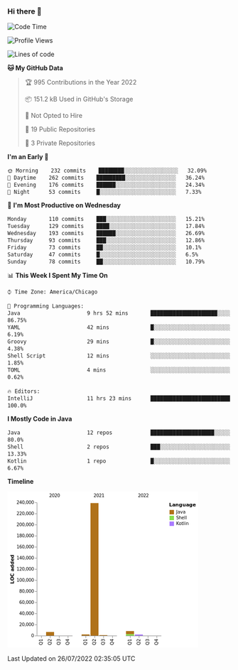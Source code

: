 ### Hi there 👋


<!--START_SECTION:waka-->
![Code Time](http://img.shields.io/badge/Code%20Time-2%2C420%20hrs%2041%20mins-blue)

![Profile Views](http://img.shields.io/badge/Profile%20Views-12-blue)

![Lines of code](https://img.shields.io/badge/From%20Hello%20World%20I%27ve%20Written-259%20Thousand%20lines%20of%20code-blue)

**🐱 My GitHub Data** 

> 🏆 995 Contributions in the Year 2022
 > 
> 📦 151.2 kB Used in GitHub's Storage 
 > 
> 🚫 Not Opted to Hire
 > 
> 📜 19 Public Repositories 
 > 
> 🔑 3 Private Repositories  
 > 
**I'm an Early 🐤** 

```text
🌞 Morning    232 commits    ████████░░░░░░░░░░░░░░░░░   32.09% 
🌆 Daytime    262 commits    █████████░░░░░░░░░░░░░░░░   36.24% 
🌃 Evening    176 commits    ██████░░░░░░░░░░░░░░░░░░░   24.34% 
🌙 Night      53 commits     █░░░░░░░░░░░░░░░░░░░░░░░░   7.33%

```
📅 **I'm Most Productive on Wednesday** 

```text
Monday       110 commits    ███░░░░░░░░░░░░░░░░░░░░░░   15.21% 
Tuesday      129 commits    ████░░░░░░░░░░░░░░░░░░░░░   17.84% 
Wednesday    193 commits    ██████░░░░░░░░░░░░░░░░░░░   26.69% 
Thursday     93 commits     ███░░░░░░░░░░░░░░░░░░░░░░   12.86% 
Friday       73 commits     ██░░░░░░░░░░░░░░░░░░░░░░░   10.1% 
Saturday     47 commits     █░░░░░░░░░░░░░░░░░░░░░░░░   6.5% 
Sunday       78 commits     ██░░░░░░░░░░░░░░░░░░░░░░░   10.79%

```


📊 **This Week I Spent My Time On** 

```text
⌚︎ Time Zone: America/Chicago

💬 Programming Languages: 
Java                     9 hrs 52 mins       █████████████████████░░░░   86.75% 
YAML                     42 mins             █░░░░░░░░░░░░░░░░░░░░░░░░   6.19% 
Groovy                   29 mins             █░░░░░░░░░░░░░░░░░░░░░░░░   4.38% 
Shell Script             12 mins             ░░░░░░░░░░░░░░░░░░░░░░░░░   1.85% 
TOML                     4 mins              ░░░░░░░░░░░░░░░░░░░░░░░░░   0.62%

🔥 Editors: 
IntelliJ                 11 hrs 23 mins      █████████████████████████   100.0%

```

**I Mostly Code in Java** 

```text
Java                     12 repos            ████████████████████░░░░░   80.0% 
Shell                    2 repos             ███░░░░░░░░░░░░░░░░░░░░░░   13.33% 
Kotlin                   1 repo              █░░░░░░░░░░░░░░░░░░░░░░░░   6.67%

```


**Timeline**

![Chart not found](https://raw.githubusercontent.com/powercasgamer/powercasgamer/master/charts/bar_graph.png) 


 Last Updated on 26/07/2022 02:35:05 UTC
<!--END_SECTION:waka-->
